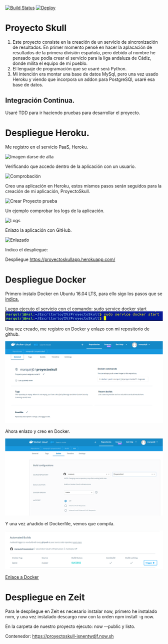 [![Build Status](https://travis-ci.org/marquirj/ProyectoSkull.svg?branch=master)](https://travis-ci.org/marquirj/ProyectoSkull)
[![Deploy](https://www.herokucdn.com/deploy/button.svg)](https://heroku.com/deploy?template=hhttps://github.com/marquirj/ProyectoSkull)

# Proyecto Skull

 1. Este proyecto consiste en la creación de un servicio de sincronización de resultados. En primer momento pensé en hacer la aplacación de resultados de la primera división española, pero debido al nombre he pensado que podía crear el servicio para la liga andaluza de Cádiz, donde milita el equipo de mi pueblo.
 2. El lenguaje de programación que se usaré será Python.
 3. Mi intención era montar una base de datos MySql, pero una vez usado Heroku y viendo que incorpora un addon para PostgreSQl, usaré esa base de datos.

## Integración Continua.

 Usaré TDD para ir haciendo pruebas para desarrollar el proyecto.

# Despliegue Heroku.

Me registro en el servicio PaaS, Heroku.

![Imagen darse de alta](/img/1.png)

Verificando que accedo dentro de la aplicación con un usuario.

![Comprobación](/img/2.png)

Creo una aplicación en Heroku, estos mismos pasos serán seguidos para la creación de mi aplicación, ProyectoSkull.

![Crear Proyecto prueba](/img/3.png)

Un ejemplo comprobar los logs de la aplicación.

![Logs](/img/4.png)


Enlazo la aplicación con GitHub.

![Enlazado](/img/5.png)

Indico el despliegue:

Despliegue https://proyectoskullapp.herokuapp.com/

# Despliegue Docker

Primero instalo Docker en Ubuntu 16.04 LTS, para ello sigo los pasos que se [indica.](https://docs.docker.com/engine/installation/linux/docker-ce/ubuntu/#upgrade-docker-after-using-the-convenience-script)

Luego ejecuto el servicio con el comando: sudo service docker start
 ![Start](/img/6.png)

 Una vez creado, me registro en Docker y enlazo con mi repositorio de github.

 ![Registro](/img/8.png)

 Ahora enlazo y creo en Docker.

 ![Enlazado](/img/7.png)

Y una vez añadido el Dockerfile, vemos que compila.

![Construcción](/img/9.png)

[Enlace a Docker](https://hub.docker.com/r/marquirj0/proyectoskull/)


# Despliegue en Zeit

Para le despliegue en Zeit es necesario instalar now, primero he instalado nvm, y una vez instalado descargo now con la orden npm install -g now.

En la carpeta de nuestro proyecto ejecuto: now --public y listo.

Contenedor: https://proyectoskull-isnentwdjf.now.sh
